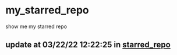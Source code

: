 # my_starred_repo
show me my starred repo

update at 03/22/22 12:22:25 in [starred_repo](./index.html)
---

